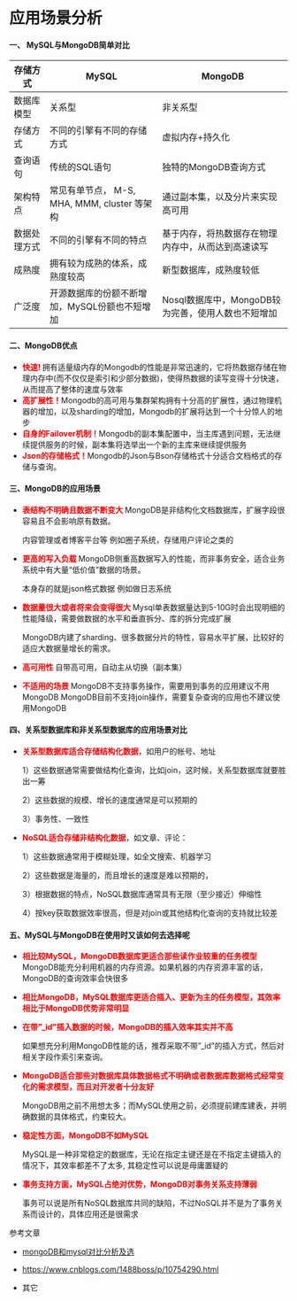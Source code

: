 # 应用场景分析

#### 一、 MySQL与MongoDB简单对比

| 存储方式     | MySQL                                        | MongoDB                                            |
| ------------ | -------------------------------------------- | -------------------------------------------------- |
| 数据库模型   | 关系型                                       | 非关系型 |
| 存储方式     | 不同的引擎有不同的存储方式                   | 虚拟内存+持久化                                    |
| 查询语句     | 传统的SQL语句                                | 独特的MongoDB查询方式                              |
| 架构特点     | 常见有单节点， M-S, MHA, MMM, cluster 等架构 | 通过副本集，以及分片来实现高可用                   |
| 数据处理方式 | 不同的引擎有不同的特点                       | 基于内存，将热数据存在物理内存中，从而达到高速读写 |
|成熟度|拥有较为成熟的体系，成熟度较高|新型数据库，成熟度较低
|广泛度|开源数据库的份额不断增加，MySQL份额也不短增加|Nosql数据库中，MongoDB较为完善，使用人数也不短增加|

#### 二、MongoDB优点

- <font color=red><b>快速! </b></font>拥有适量级内存的Mongodb的性能是非常迅速的，它将热数据存储在物理内存中(而不仅仅是索引和少部分数据)，使得热数据的读写变得十分快速，从而提高了整体的速度与效率
- <font color=red><b>高扩展性！</b></font>Mongodb的高可用与集群架构拥有十分高的扩展性，通过物理机器的增加，以及sharding的增加，Mongodb的扩展将达到一个十分惊人的地步
- <font color=red><b>自身的Failover机制！</b></font>Mongodb的副本集配置中，当主库遇到问题，无法继续提供服务的时候，副本集将选举出一个新的主库来继续提供服务
- <font color=red><b>Json的存储格式！</b></font>Mongodb的Json与Bson存储格式十分适合文档格式的存储与查询。 


#### 三、MongoDB的应用场景

- <font color=red><b>表结构不明确且数据不断变大 </b></font>
  MongoDB是非结构化文档数据库，扩展字段很容易且不会影响原有数据。

  内容管理或者博客平台等 例如圈子系统，存储用户评论之类的

- <font color=red><b>更高的写入负载 </b></font>
  MongoDB侧重高数据写入的性能，而非事务安全，适合业务系统中有大量“低价值”数据的场景。

  本身存的就是json格式数据 例如做日志系统 

- <font color=red><b>数据量很大或者将来会变得很大 </b></font>
  Mysql单表数据量达到5-10G时会出现明细的性能降级，需要做数据的水平和垂直拆分、库的拆分完成扩展

  MongoDB内建了sharding、很多数据分片的特性，容易水平扩展，比较好的适应大数据量增长的需求。 

- <font color=red><b>高可用性 </b></font>
  自带高可用，自动主从切换（副本集）

- <font color=red><b>不适用的场景 </b></font>
  MongoDB不支持事务操作，需要用到事务的应用建议不用MongoDB
  MongoDB目前不支持join操作，需要复杂查询的应用也不建议使用MongoDB

#### 四、关系型数据库和非关系型数据库的应用场景对比

- <font color=red><b>关系型数据库适合存储结构化数据</b></font>，如用户的帐号、地址
  
  1）这些数据通常需要做结构化查询，比如join，这时候，关系型数据库就要胜出一筹 
  
  2）这些数据的规模、增长的速度通常是可以预期的 
  
  3）事务性、一致性 
  
- <font color=red><b>NoSQL适合存储非结构化数据</b></font>，如文章、评论： 
  
  1）这些数据通常用于模糊处理，如全文搜索、机器学习 
  
  2）这些数据是海量的，而且增长的速度是难以预期的， 
  
  3）根据数据的特点，NoSQL数据库通常具有无限（至少接近）伸缩性 
  
  4）按key获取数据效率很高，但是对join或其他结构化查询的支持就比较差

#### 五、MySQL与MongoDB在使用时又该如何去选择呢

- <font color=red><b>相比较MySQL，MongoDB数据库更适合那些读作业较重的任务模型</b></font>
  MongoDB能充分利用机器的内存资源。如果机器的内存资源丰富的话，MongoDB的查询效率会快很多

- <font color=red><b>相比MongoDB，MySQL数据库更适合插入、更新为主的任务模型，其效率相比于MongoDB优势非常明显</b></font>

- <font color=red><b>在带”_id”插入数据的时候，MongoDB的插入效率其实并不高</b></font>

  如果想充分利用MongoDB性能的话，推荐采取不带”_id”的插入方式，然后对相关字段作索引来查询。

- <font color=red><b>MongoDB适合那些对数据库具体数据格式不明确或者数据库数据格式经常变化的需求模型，而且对开发者十分友好</b></font>

  MongoDB用之前不用想太多；而MySQL使用之前，必须提前建库建表，并明确数据的具体格式，约束较大。

- <font color=red><b>稳定性方面，MongoDB不如MySQL</b></font>

  MySQL是一种非常稳定的数据库，无论在指定主键还是在不指定主键插入的情况下，其效率都差不了太多, 其稳定性可以说是毋庸置疑的

- <font color=red><b>事务支持方面，MySQL占绝对优势，MongoDB对事务关系支持薄弱</b></font>

  事务可以说是所有NoSQL数据库共同的缺陷，不过NoSQL并不是为了事务关系而设计的，具体应用还是很需求

参考文章

-  [mongoDB和mysql对比分析及选](https://blog.csdn.net/liao0801_123/article/details/89373494)

- https://www.cnblogs.com/1488boss/p/10754290.html
- 其它